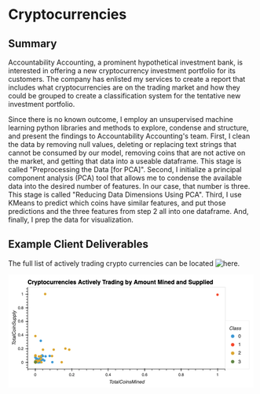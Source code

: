 # Cryptocurrencies

## Summary
Accountability Accounting, a prominent hypothetical investment bank, is interested in offering a new cryptocurrency investment portfolio for its customers. The company has enlisted my services to create a report that includes what cryptocurrencies are on the trading market and how they could be grouped to create a classification system for the tentative new investment portfolio. 

Since there is no known outcome, I employ an unsupervised machine learning python libraries and methods to explore, condense and structure, and present the findings to Accountability Accounting's team. First, I clean the data by removing null values, deleting or replacing text strings that cannot be consumed by our model, removing coins that are not active on the market, and getting that data into a useable dataframe. This stage is called "Preprocessing the Data [for PCA]". Second, I initialize a principal component analysis (PCA) tool that allows me to condense the available data into the desired number of features. In our case, that number is three. This stage is called "Reducing Data Dimensions Using PCA". Third, I use KMeans to predict which coins have similar features, and put those predictions and the three features from step 2 all into one dataframe. And, finally, I prep the data for visualization.


## Example Client Deliverables
The full list of actively trading crypto currencies can be located ![here]().

![](/images/Actively_Trading_Cryptos.png)
